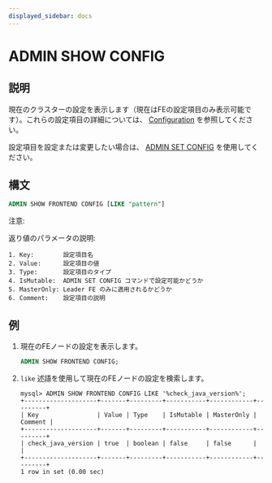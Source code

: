 ```yaml
---
displayed_sidebar: docs
---
```


# ADMIN SHOW CONFIG

## 説明

現在のクラスターの設定を表示します（現在はFEの設定項目のみ表示可能です）。これらの設定項目の詳細については、 [Configuration](../../../administration/Configuration.md#fe-configuration-items) を参照してください。

設定項目を設定または変更したい場合は、 [ADMIN SET CONFIG](ADMIN_SET_CONFIG.md) を使用してください。

## 構文

```sql
ADMIN SHOW FRONTEND CONFIG [LIKE "pattern"]
```

注意:

返り値のパラメータの説明:

```plain text
1. Key:        設定項目名
2. Value:      設定項目の値
3. Type:       設定項目のタイプ
4. IsMutable:  ADMIN SET CONFIG コマンドで設定可能かどうか
5. MasterOnly: Leader FE のみに適用されるかどうか
6. Comment:    設定項目の説明
```

## 例

1. 現在のFEノードの設定を表示します。

    ```sql
    ADMIN SHOW FRONTEND CONFIG;
    ```

2. `like` 述語を使用して現在のFEノードの設定を検索します。

    ```plain text
    mysql> ADMIN SHOW FRONTEND CONFIG LIKE '%check_java_version%';
    +--------------------+-------+---------+-----------+------------+---------+
    | Key                | Value | Type    | IsMutable | MasterOnly | Comment |
    +--------------------+-------+---------+-----------+------------+---------+
    | check_java_version | true  | boolean | false     | false      |         |
    +--------------------+-------+---------+-----------+------------+---------+
    1 row in set (0.00 sec)
    ```